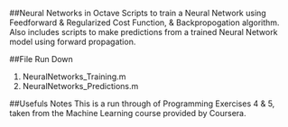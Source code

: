 ##Neural Networks in Octave
Scripts to train a Neural Network using Feedforward & Regularized Cost Function, & Backpropogation algorithm.
Also includes scripts to make predictions from a trained Neural Network model using forward propagation.

##File Run Down

1. NeuralNetworks_Training.m
2. NeuralNetworks_Predictions.m

##Usefuls Notes
This is a run through of Programming Exercises 4 & 5, taken from the Machine Learning course provided by Coursera.